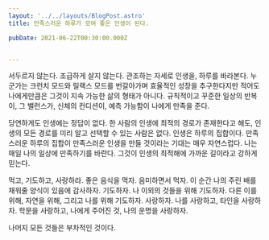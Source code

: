 ```yaml
---
layout: '../../layouts/BlogPost.astro'
title: 만족스러운 하루가 모여 좋은 인생이 된다.

pubDate: 2021-06-22T00:30:00.000Z


---
```


서두르지 않는다. 조급하게 살지 않는다. 관조하는 자세로 인생을, 하루를 바라본다. 누군가는 크런치 모드와 릴랙스 모드를 번갈아가며 효율적인 성장을 추구한다지만 적어도 나에게만큼은 그것이 지속 가능한 삶의 형태가 아니다. 규칙적이고 꾸준한 일상의 반복이, 그 밸런스가, 신체의 컨디션이, 예측 가능함이 나에게 만족을 준다.

당연하게도 인생에는 정답이 없다. 한 사람의 인생에 최적의 경로가 존재한다고 해도, 인생의 모든 경로를 미리 알고 선택할 수 있는 사람은 없다. 인생은 하루의 집합이다. 만족스러운 하루의 집합이 만족스러운 인생을 만들 것이라는 기대는 매우 자연스럽다. 나는 매일 나의 일상에 만족하기를 바란다. 그것이 인생의 최적해에 가까운 길이라고 강하게 믿는다.

먹고, 기도하고, 사랑하라. 좋은 음식을 먹자. 음미하면서 먹자. 이 순간 나의 주린 배를 채워줄 양식이 있음에 감사하자. 기도하자. 나 이외의 것들을 위해 기도하자. 다른 이를 위해, 자연을 위해, 그리고 나를 위해 기도하자. 사랑하자. 나를 사랑하고, 타인을 사랑하자. 학문을 사랑하고, 나에게 주어진 것, 나의 운명을 사랑하자.

나머지 모든 것들은 부차적인 것이다.
